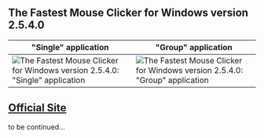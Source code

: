 The Fastest Mouse Clicker for Windows version 2.5.4.0
-----------------------------------------------------

"Single" application | "Group" application
----- | -----
![The Fastest Mouse Clicker for Windows version 2.5.4.0: "Single" application](docs/screenshots_new/v2.5.4.0/mw_v2.5.4.0.jpg?raw=true) | ![The Fastest Mouse Clicker for Windows version 2.5.4.0: "Group" application](docs/screenshots_new/v2.5.4.0/mw_groupapp_v2.5.4.0.jpg?raw=true)

[Official Site](https://windows-2048.github.io/The-Fastest-Mouse-Clicker-for-Windows/)
--------------------------------------------------------------------------------------

to be continued...
